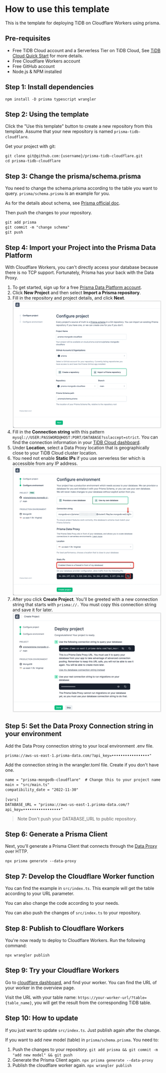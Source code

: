 # How to use this template

This is the template for deploying TiDB on Cloudflare Workers using prisma.

## Pre-requisites

- Free TiDB Cloud account and a Serverless Tier on TiDB Cloud, See [TiDB Cloud Quick Start](https://docs.pingcap.com/tidbcloud/tidb-cloud-quickstart#step-1-create-a-tidb-cluster) for more details.
- Free Cloudflare Workers account
- Free GitHub account
- Node.js & NPM installed

## Step 1: Install dependencies

```
npm install -D prisma typescript wrangler
```

## Step 2: Using the template

Click the "Use this template" button to create a new repository from this template. Assume that your new repository is named `prisma-tidb-cloudflare`.

Get your project with git:

```
git clone git@github.com:{username}/prisma-tidb-cloudflare.git
cd prisma-tidb-cloudflare
```

## Step 3: Change the prisma/schema.prisma

You need to change the schema.prisma according to the table you want to query. `prisma/schema.prisma` is an example for you.

As for the details about schema, see [Prisma official doc](https://www.prisma.io/docs/concepts/database-connectors/mysql#type-mapping-between-mysql-to-prisma-schema).

Then push the changes to your repository.

```
git add prisma
git commit -m "change schema"
git push
```

## Step 4: Import your Project into the Prisma Data Platform

With Cloudflare Workers, you can't directly access your database because there is no TCP support. Fortunately, Prisma has your back with the Data Proxy.

1. To get started, sign up for a free [Prisma Data Platform account](https://cloud.prisma.io/).
2. Click **New Project** and then select **Import a Prisma repository**.
3. Fill in the repository and project details, and click **Next**.
![img.png](pic/project.png)
4. Fill in the **Connection string** with this pattern `mysql://USER:PASSWORD@HOST:PORT/DATABASE?sslaccept=strict`. You can find the connection information in your [TiDB Cloud dashboard](https://tidbcloud.com/console/clusters).
5. Under **Location**, select a Data Proxy location that is geographically close to your TiDB Cloud cluster location.
6. You need not enable **Static IPs** if you use serverless tier which is accessible from any IP address.
![img.png](pic/env.png)
7. After you click **Create Project**. You'll be greeted with a new connection string that starts with `prisma://.` You must copy this connection string and save it for later.
![img.png](pic/connection.png)

## Step 5: Set the Data Proxy Connection string in your environment

Add the Data Proxy connection string to your local environment .env file.

```
prisma://aws-us-east-1.prisma-data.com/?api_key=•••••••••••••••••"
```

Add the connection string in the wrangler.toml file. Create if you don't have one.

```
name = "prisma-mongodb-cloudflare"  # Change this to your project name
main = "src/main.ts"
compatibility_date = "2022-11-30"

[vars]
DATABASE_URL = "prisma://aws-us-east-1.prisma-data.com/?api_key=•••••••••••••••••"
```

> Note
> Don't push your DATABASE_URL to public repository.


## Step 6: Generate a Prisma Client

Next, you'll generate a Prisma Client that connects through the [Data Proxy](https://www.prisma.io/docs/data-platform/data-proxy) over HTTP.

```
npx prisma generate --data-proxy 
```

## Step 7: Develop the Cloudflare Worker function

You can find the example in `src/index.ts`. This example will get the table according to your URL parameter.

You can also change the code according to your needs.

You can also push the changes of `src/index.ts` to your repository.

## Step 8: Publish to Cloudflare Workers

You're now ready to deploy to Cloudflare Workers. Run the following command:

```
npx wrangler publish
```

## Step 9: Try your Cloudflare Workers

Go to [cloudflare dashboard](https://dash.cloudflare.com/), and find your worker. You can find the URL of your worker in the overview page.

Visit the URL with your table name: `https://your-worker-url/?table={table_name}`, you will get the result from the corresponding TiDB table.

## Step 10: How to update

If you just want to update `src/index.ts`. Just publish again after the change.

If you want to add new model (table) in `prisma/schema.prisma`. You need to:

1. Push the changes to your repository. `git add prisma && git commit -m "add new model" && git push`
2. Generate the Prisma Client again. `npx prisma generate --data-proxy`
3. Publish the cloudflare worker again. `npx wrangler publish`

